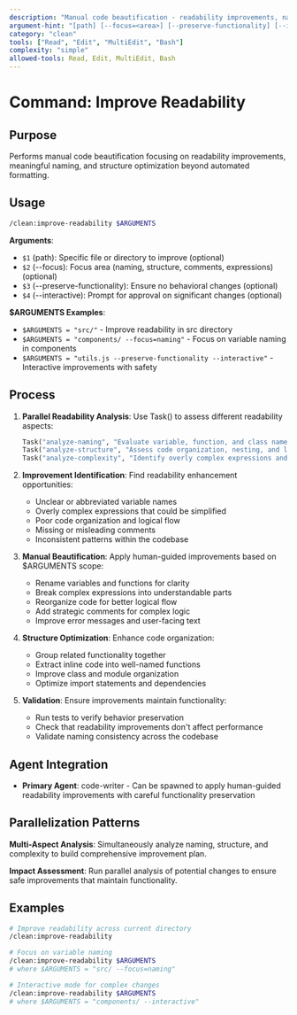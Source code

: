 ```yaml
---
description: "Manual code beautification - readability improvements, naming, structure optimization"
argument-hint: "[path] [--focus=<area>] [--preserve-functionality] [--interactive]"
category: "clean"
tools: ["Read", "Edit", "MultiEdit", "Bash"]
complexity: "simple"
allowed-tools: Read, Edit, MultiEdit, Bash
---
```


# Command: Improve Readability

## Purpose

Performs manual code beautification focusing on readability improvements, meaningful naming, and structure optimization beyond automated formatting.

## Usage

```bash
/clean:improve-readability $ARGUMENTS
```

**Arguments**:

- `$1` (path): Specific file or directory to improve (optional)
- `$2` (--focus): Focus area (naming, structure, comments, expressions) (optional)
- `$3` (--preserve-functionality): Ensure no behavioral changes (optional)
- `$4` (--interactive): Prompt for approval on significant changes (optional)

**$ARGUMENTS Examples**:

- `$ARGUMENTS = "src/"` - Improve readability in src directory
- `$ARGUMENTS = "components/ --focus=naming"` - Focus on variable naming in components
- `$ARGUMENTS = "utils.js --preserve-functionality --interactive"` - Interactive improvements with safety

## Process

1. **Parallel Readability Analysis**: Use Task() to assess different readability aspects:

   ```python
   Task("analyze-naming", "Evaluate variable, function, and class names for clarity"),
   Task("analyze-structure", "Assess code organization, nesting, and logical flow"),
   Task("analyze-complexity", "Identify overly complex expressions and statements")
   ```

2. **Improvement Identification**: Find readability enhancement opportunities:
   - Unclear or abbreviated variable names
   - Overly complex expressions that could be simplified
   - Poor code organization and logical flow
   - Missing or misleading comments
   - Inconsistent patterns within the codebase

3. **Manual Beautification**: Apply human-guided improvements based on $ARGUMENTS scope:
   - Rename variables and functions for clarity
   - Break complex expressions into understandable parts
   - Reorganize code for better logical flow
   - Add strategic comments for complex logic
   - Improve error messages and user-facing text

4. **Structure Optimization**: Enhance code organization:
   - Group related functionality together
   - Extract inline code into well-named functions
   - Improve class and module organization
   - Optimize import statements and dependencies

5. **Validation**: Ensure improvements maintain functionality:
   - Run tests to verify behavior preservation
   - Check that readability improvements don't affect performance
   - Validate naming consistency across the codebase

## Agent Integration

- **Primary Agent**: code-writer - Can be spawned to apply human-guided readability improvements with careful functionality preservation

## Parallelization Patterns

**Multi-Aspect Analysis**: Simultaneously analyze naming, structure, and complexity to build comprehensive improvement plan.

**Impact Assessment**: Run parallel analysis of potential changes to ensure safe improvements that maintain functionality.

## Examples

```bash
# Improve readability across current directory
/clean:improve-readability

# Focus on variable naming
/clean:improve-readability $ARGUMENTS
# where $ARGUMENTS = "src/ --focus=naming"

# Interactive mode for complex changes
/clean:improve-readability $ARGUMENTS
# where $ARGUMENTS = "components/ --interactive"
